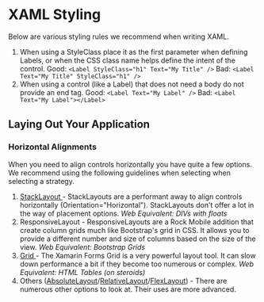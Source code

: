 # XAML Styling

Below are various styling rules we recommend when writing XAML.

1. When using a StyleClass place it as the first parameter when defining Labels, or when the CSS class name helps define the intent of the control.   Good: `<Label StyleClass="h1" Text="My Title" />` Bad: `<Label Text="My Title" StyleClass="h1" />` 
2. When using a control \(like a Label\) that does not need a body do not provide an end tag.  Good: `<Label Text="My Label" />` Bad: `<Label Text="My Label"></Label>` 

## Laying Out Your Application

### Horizontal Alignments

When you need to align controls horizontally you have quite a few options. We recommend using the following guidelines when selecting when selecting a strategy.

1. [StackLayout ](https://docs.microsoft.com/en-us/xamarin/xamarin-forms/user-interface/layouts/stacklayout)- StackLayouts are a performant away to align controls horizontally \(Orientation="Horizontal"\). StackLayouts don't offer a lot in the way of placement options. _Web Equivalent: DIVs with floats_ 
2.  ResponsiveLayout - ResponsiveLayouts are a Rock Mobile addition that create column grids much like Bootstrap's grid in CSS. It allows you to provide a different number and size of columns based on the size of the view. _Web Equivalent: Bootstrap Grids_ 
3. [Grid ](https://docs.microsoft.com/en-us/xamarin/xamarin-forms/user-interface/layouts/grid)- The Xamarin Forms Grid is a very powerful layout tool. It can slow down performance a bit if they become too numerous or complex.    _Web Equivalent: HTML Tables \(on steroids\)_ 
4. Others \([AbsoluteLayout](https://docs.microsoft.com/en-us/xamarin/xamarin-forms/user-interface/layouts/absolute-layout)/[RelativeLayout](https://docs.microsoft.com/en-us/xamarin/xamarin-forms/user-interface/layouts/relative-layout)/[FlexLayout](https://docs.microsoft.com/en-us/xamarin/xamarin-forms/user-interface/layouts/flex-layout)\) - There are numerous other options to look at. Their uses are more advanced. 

